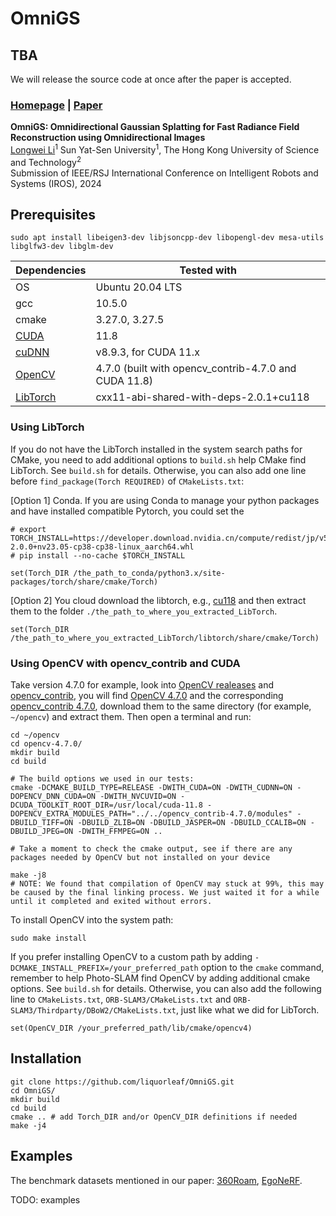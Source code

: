 # OmniGS

## TBA
We will release the source code at once after the paper is accepted.

### [Homepage](https://liquorleaf.github.io/research/OmniGS/) | [Paper](https://arxiv.org/abs/2404.03202)

**OmniGS: Omnidirectional Gaussian Splatting for Fast Radiance Field Reconstruction using Omnidirectional Images** <br>
[Longwei Li](https://github.com/liquorleaf)<sup>1</sup>
Sun Yat-Sen University<sup>1</sup>, The Hong Kong University of Science and Technology<sup>2</sup> <br>
Submission of IEEE/RSJ International Conference on Intelligent Robots and Systems (IROS), 2024

## Prerequisites
```
sudo apt install libeigen3-dev libjsoncpp-dev libopengl-dev mesa-utils libglfw3-dev libglm-dev
```

| Dependencies | Tested with |
| ---- | ---- |
| OS | Ubuntu 20.04 LTS |
| gcc | 10.5.0 |
| cmake | 3.27.0, 3.27.5 |
| [CUDA](https://developer.nvidia.com/cuda-toolkit-archive) | 11.8 |
| [cuDNN](https://developer.nvidia.com/rdp/cudnn-archive) | v8.9.3, for CUDA 11.x |
| [OpenCV](https://opencv.org/releases/) | 4.7.0 (built with opencv_contrib-4.7.0 and CUDA 11.8)|
| [LibTorch](https://pytorch.org/get-started/locally/) | cxx11-abi-shared-with-deps-2.0.1+cu118 |


### Using LibTorch
If you do not have the LibTorch installed in the system search paths for CMake, you need to add additional options to `build.sh` help CMake find LibTorch. See `build.sh` for details. Otherwise, you can also add one line before `find_package(Torch REQUIRED)` of `CMakeLists.txt`:

[Option 1] Conda. If you are using Conda to manage your python packages and have installed compatible Pytorch, you could set the 
```
# export TORCH_INSTALL=https://developer.download.nvidia.cn/compute/redist/jp/v511/pytorch/torch-2.0.0+nv23.05-cp38-cp38-linux_aarch64.whl
# pip install --no-cache $TORCH_INSTALL

set(Torch_DIR /the_path_to_conda/python3.x/site-packages/torch/share/cmake/Torch)
```

[Option 2] You cloud download the libtorch, e.g., [cu118](https://download.pytorch.org/libtorch/cu118) and then extract them to the folder `./the_path_to_where_you_extracted_LibTorch`. 
```
set(Torch_DIR /the_path_to_where_you_extracted_LibTorch/libtorch/share/cmake/Torch)
```

### Using OpenCV with opencv_contrib and CUDA
Take version 4.7.0 for example, look into [OpenCV realeases](https://github.com/opencv/opencv/releases) and [opencv_contrib](https://github.com/opencv/opencv_contrib/tags), you will find [OpenCV 4.7.0](https://github.com/opencv/opencv/archive/refs/tags/4.7.0.tar.gz) and the corresponding [opencv_contrib 4.7.0](https://github.com/opencv/opencv_contrib/archive/refs/tags/4.7.0.tar.gz), download them to the same directory (for example, `~/opencv`) and extract them. Then open a terminal and run:
```
cd ~/opencv
cd opencv-4.7.0/
mkdir build
cd build

# The build options we used in our tests:
cmake -DCMAKE_BUILD_TYPE=RELEASE -DWITH_CUDA=ON -DWITH_CUDNN=ON -DOPENCV_DNN_CUDA=ON -DWITH_NVCUVID=ON -DCUDA_TOOLKIT_ROOT_DIR=/usr/local/cuda-11.8 -DOPENCV_EXTRA_MODULES_PATH="../../opencv_contrib-4.7.0/modules" -DBUILD_TIFF=ON -DBUILD_ZLIB=ON -DBUILD_JASPER=ON -DBUILD_CCALIB=ON -DBUILD_JPEG=ON -DWITH_FFMPEG=ON ..

# Take a moment to check the cmake output, see if there are any packages needed by OpenCV but not installed on your device

make -j8
# NOTE: We found that compilation of OpenCV may stuck at 99%, this may be caused by the final linking process. We just waited it for a while until it completed and exited without errors.
```
To install OpenCV into the system path:
```
sudo make install
```
If you prefer installing OpenCV to a custom path by adding `-DCMAKE_INSTALL_PREFIX=/your_preferred_path` option to the `cmake` command, remember to help Photo-SLAM find OpenCV by adding additional cmake options. See `build.sh` for details. Otherwise, you can also add the following line to `CMakeLists.txt`, `ORB-SLAM3/CMakeLists.txt` and `ORB-SLAM3/Thirdparty/DBoW2/CMakeLists.txt`, just like what we did for LibTorch.
```
set(OpenCV_DIR /your_preferred_path/lib/cmake/opencv4)
```

## Installation
```
git clone https://github.com/liquorleaf/OmniGS.git
cd OmniGS/
mkdir build
cd build
cmake .. # add Torch_DIR and/or OpenCV_DIR definitions if needed
make -j4
```

## Examples

The benchmark datasets mentioned in our paper: [360Roam](https://huajianup.github.io/research/360Roam/), [EgoNeRF](https://github.com/changwoonchoi/EgoNeRF).

TODO: examples
